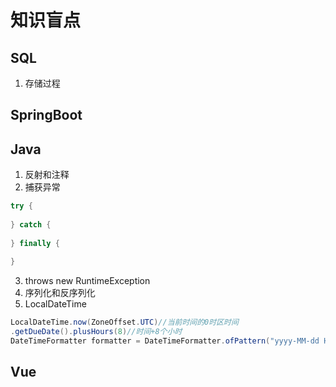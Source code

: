 # 知识盲点

## SQL

1. 存储过程



## SpringBoot

## Java

1. 反射和注释
2. 捕获异常

```java
try {
    
} catch {
    
} finally {
    
}
```

3. throws new RuntimeException
4. 序列化和反序列化
5. LocalDateTime

```java
LocalDateTime.now(ZoneOffset.UTC)//当前时间的0时区时间
.getDueDate().plusHours(8)//时间+8个小时
DateTimeFormatter formatter = DateTimeFormatter.ofPattern("yyyy-MM-dd HH:mm:ss");//格式化时间
```



## Vue

